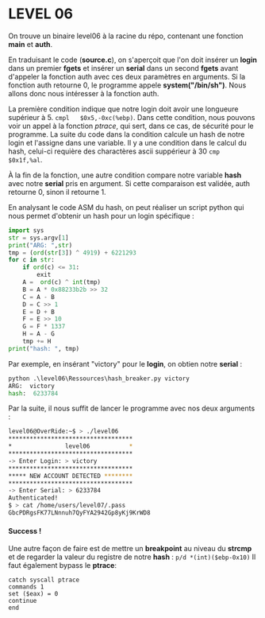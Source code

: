 # LEVEL 06

On trouve un binaire level06 à la racine du répo, contenant une fonction **main** et **auth**.

En traduisant le code (**source.c**), on s'aperçoit que l'on doit insérer un **login** dans un premier **fgets** et insérer un **serial** dans un second **fgets** avant d'appeler la fonction auth avec ces deux paramètres en arguments. Si la fonction auth retourne 0, le programme appele **system("/bin/sh")**. Nous allons donc nous intéresser à la fonction auth.

La première condition indique que notre login doit avoir une longueure supérieur à 5. `cmpl   $0x5,-0xc(%ebp)`.
Dans cette condition, nous pouvons voir un appel à la fonction *ptrace*, qui sert, dans ce cas, de sécurité pour le programme. La suite du code dans la condition calcule un hash de notre login et l'assigne dans une variable. Il y a une condition dans le calcul du hash, celui-ci requière des charactères ascii suppérieur à 30 `cmp    $0x1f,%al`.

À la fin de la fonction, une autre condition compare notre variable **hash** avec notre **serial** pris en argument. Si cette comparaison est validée, auth retourne 0, sinon il retourne 1.

En analysant le code ASM du hash, on peut réaliser un script python qui nous permet d'obtenir un hash pour un login spécifique :

```python
import sys
str = sys.argv[1]
print("ARG: ",str)
tmp = (ord(str[3]) ^ 4919) + 6221293
for c in str:
	if ord(c) <= 31:
		exit
	A =  ord(c) ^ int(tmp)
	B = A * 0x88233b2b >> 32
	C = A - B
	D = C >> 1
	E = D + B 
	F = E >> 10
	G = F * 1337
	H = A - G
	tmp += H
print("hash: ", tmp)
```

Par exemple, en insérant "victory" pour le **login**, on obtien notre **serial** :

```python
python .\level06\Ressources\hash_breaker.py victory
ARG:  victory
hash:  6233784
```

Par la suite, il nous suffit de lancer le programme avec nos deux arguments :

```bash
level06@OverRide:~$ > ./level06
***********************************
*               level06           * 
***********************************
-> Enter Login: > victory
***********************************
***** NEW ACCOUNT DETECTED ********
***********************************
-> Enter Serial: > 6233784
Authenticated!
$ > cat /home/users/level07/.pass
GbcPDRgsFK77LNnnuh7QyFYA2942Gp8yKj9KrWD8
```

#### Success !


Une autre façon de faire est de mettre un **breakpoint** au niveau du **strcmp** et de regarder la valeur du registre de notre **hash** :
`p/d *(int)($ebp-0x10)`
Il faut également bypass le **ptrace**:
```gdb
catch syscall ptrace
commands 1
set ($eax) = 0
continue
end
```
